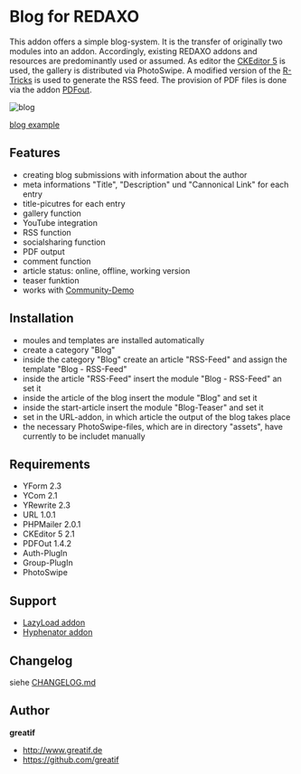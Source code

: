 # Blog for REDAXO
This addon offers a simple blog-system.
It is the transfer of originally two modules into an addon.
Accordingly, existing REDAXO addons and resources are predominantly used or assumed.
As editor the [CKEditor 5](https://github.com/FriendsOfREDAXO/cke5) is used, the gallery is distributed via PhotoSwipe.
A modified version of the [R-Tricks](https://friendsofredaxo.github.io/tricks/module/minibeispiel_rss-feed) is used to generate the RSS feed.
The provision of PDF files is done via the addon [PDFout](https://github.com/FriendsOfREDAXO/pdfout).

![blog](https://user-images.githubusercontent.com/8527203/44779535-0900a180-ab80-11e8-9732-2ae2d719da01.png)

[blog example](https://greatif.de/blog/)

## Features

- creating blog submissions with information about the author
- meta informations "Title", "Description" und "Cannonical Link" for each entry
- title-picutres for each entry
- gallery function
- YouTube integration
- RSS function
- socialsharing function
- PDF output
- comment function
- article status: online, offline, working version
- teaser funktion
- works with [Community-Demo](https://github.com/FriendsOfREDAXO/demo_community)

## Installation
- moules and templates are installed automatically
- create a category "Blog"
- inside the category "Blog" create an article "RSS-Feed" and assign the template "Blog - RSS-Feed"
- inside the article "RSS-Feed" insert the module "Blog - RSS-Feed" an set it
- inside the article of the blog insert the module "Blog" and set it
- inside the start-article insert the module "Blog-Teaser" and set it
- set in the URL-addon, in which article the output of the blog takes place
- the necessary PhotoSwipe-files, which are in directory "assets", have currently to be includet manually

## Requirements

- YForm 2.3
- YCom 2.1
- YRewrite 2.3
- URL 1.0.1
- PHPMailer 2.0.1
- CKEditor 5 2.1
- PDFOut 1.4.2
- Auth-PlugIn
- Group-PlugIn
- PhotoSwipe

## Support
- [LazyLoad addon](https://github.com/eaCe/lazyload)
- [Hyphenator addon](https://github.com/FriendsOfREDAXO/hyphenator)

## Changelog

siehe [CHANGELOG.md](https://github.com/greatif/blog/blob/master/CHANGELOG.md)

## Author

**greatif**

* http://www.greatif.de
* https://github.com/greatif
